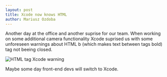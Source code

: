 ```yaml
---
layout: post
title: Xcode now knows HTML 
author: Mariusz Ozdoba
---
```


Another day at the office and another suprise for our team. When working
on some additional camera functionality Xcode suprised us with some unforeseen
warnings about HTML b (which makes text between tags bold) tag not beeing closed. 

![HTML tag Xcode warning](https://res.cloudinary.com/dmhoymq2l/image/upload/v1543924291/2018-12-04-1.png)

Maybe some day front-end devs will switch to Xcode.
